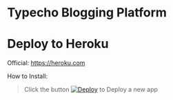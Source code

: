 Typecho Blogging Platform
=========================

# Deploy to Heroku  
Official: https://heroku.com  

How to Install:   
> Click the button [![Deploy](https://www.herokucdn.com/deploy/button.svg)](https://heroku.com/deploy) to Deploy a new app
